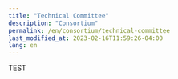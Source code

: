 ```yaml
---
title: "Technical Committee"
description: "Consortium"
permalink: /en/consortium/technical-committee
last_modified_at: 2023-02-16T11:59:26-04:00
lang: en
---
```


TEST
